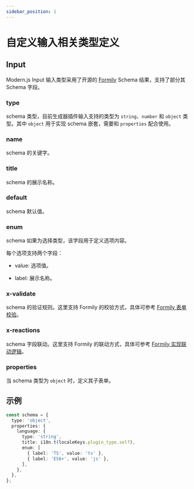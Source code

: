 ```yaml
---
sidebar_position: 1
---
```


# 自定义输入相关类型定义

## Input

Modern.js Input 输入类型采用了开源的 [Formily](https://formilyjs.org/) Schema 结果，支持了部分其 Schema 字段。

### type

schema 类型，目前生成器插件输入支持的类型为 `string`、`number` 和 `object` 类型。其中 `object` 用于实现 schema 嵌套，需要和 `properties` 配合使用。

### name

schema 的关键字。

### title

schema 的展示名称。

### default

schema 默认值。

### enum

schema 如果为选择类型，该字段用于定义选项内容。

每个选项支持两个字段：

- value: 选项值。

- label: 展示名称。

### x-validate

schema 的验证规则。这里支持 Formily 的校验方式，具体可参考 [Formily 表单校验](https://formilyjs.org/zh-CN/guide/advanced/validate)。

### x-reactions

schema 字段联动。这里支持 Formily 的联动方式，具体可参考 [Formily 实现联动逻辑](https://formilyjs.org/zh-CN/guide/advanced/linkages)。

### properties

当 schema 类型为 `object` 时，定义其子表单。

## 示例

```typescript
const schema = {
  type: 'object',
  properties: {
    language: {
      type: 'string',
      title: i18n.t(localeKeys.plugin_type.self),
      enum: [
        { label: 'TS', value: 'ts' },
        { label: 'ES6+', value: 'js' },
      ],
    },
  },
};
```
